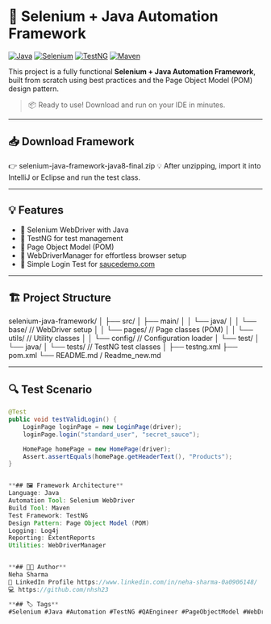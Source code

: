 # 🚀 Selenium + Java Automation Framework

[![Java](https://img.shields.io/badge/Language-Java-blue.svg)](https://www.java.com)
[![Selenium](https://img.shields.io/badge/Framework-Selenium%20WebDriver-brightgreen)](https://www.selenium.dev)
[![TestNG](https://img.shields.io/badge/Test_Framework-TestNG-orange)](https://testng.org/doc/)
[![Maven](https://img.shields.io/badge/Build-Maven-cc3c3c)](https://maven.apache.org/)

This project is a fully functional **Selenium + Java Automation Framework**, built from scratch using best practices and the Page Object Model (POM) design pattern.

> 📦 Ready to use! Download and run on your IDE in minutes.

---

## 📥 Download Framework

👉 selenium-java-framework-java8-final.zip 
💡 After unzipping, import it into IntelliJ or Eclipse and run the test class.

---

## 💡 Features

- 🔹 Selenium WebDriver with Java
- 🔹 TestNG for test management
- 🔹 Page Object Model (POM)
- 🔹 WebDriverManager for effortless browser setup
- 🔹 Simple Login Test for [saucedemo.com](https://www.saucedemo.com)

---

## 🏗️ Project Structure

selenium-java-framework/
│
├── src/
│   ├── main/
│   │   └── java/
│   │       └── base/                 // WebDriver setup
│   │       └── pages/                // Page classes (POM)
│   │       └── utils/                // Utility classes
│   │       └── config/               // Configuration loader
│   └── test/
│       └── java/
│           └── tests/               // TestNG test classes
│
├── testng.xml
├── pom.xml
└── README.md / Readme_new.md


---

## 🔍 Test Scenario

```java
@Test
public void testValidLogin() {
    LoginPage loginPage = new LoginPage(driver);
    loginPage.login("standard_user", "secret_sauce");

    HomePage homePage = new HomePage(driver);
    Assert.assertEquals(homePage.getHeaderText(), "Products");
}


**## 🖼️ Framework Architecture**
Language: Java
Automation Tool: Selenium WebDriver
Build Tool: Maven
Test Framework: TestNG
Design Pattern: Page Object Model (POM)
Logging: Log4j
Reporting: ExtentReports
Utilities: WebDriverManager


**## 👨‍💻 Author**
Neha Sharma
🔗 LinkedIn Profile https://www.linkedin.com/in/neha-sharma-0a0906148/  
💻 https://github.com/nhsh23

**## 🏷️ Tags**
#Selenium #Java #Automation #TestNG #QAEngineer #PageObjectModel #WebDriverManager #OpenSource
